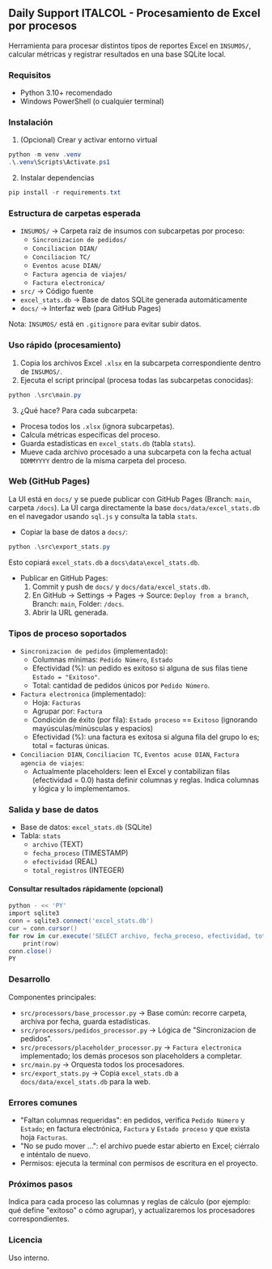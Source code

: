 ## Daily Support ITALCOL - Procesamiento de Excel por procesos

Herramienta para procesar distintos tipos de reportes Excel en `INSUMOS/`, calcular métricas y registrar resultados en una base SQLite local.

### Requisitos
- Python 3.10+ recomendado
- Windows PowerShell (o cualquier terminal)

### Instalación
1. (Opcional) Crear y activar entorno virtual
```powershell
python -m venv .venv
.\.venv\Scripts\Activate.ps1
```
2. Instalar dependencias
```powershell
pip install -r requirements.txt
```

### Estructura de carpetas esperada
- `INSUMOS/` → Carpeta raíz de insumos con subcarpetas por proceso:
  - `Sincronizacion de pedidos/`
  - `Conciliacion DIAN/`
  - `Conciliacion TC/`
  - `Eventos acuse DIAN/`
  - `Factura agencia de viajes/`
  - `Factura electronica/`
- `src/` → Código fuente
- `excel_stats.db` → Base de datos SQLite generada automáticamente
- `docs/` → Interfaz web (para GitHub Pages)

Nota: `INSUMOS/` está en `.gitignore` para evitar subir datos.

### Uso rápido (procesamiento)
1. Copia los archivos Excel `.xlsx` en la subcarpeta correspondiente dentro de `INSUMOS/`.
2. Ejecuta el script principal (procesa todas las subcarpetas conocidas):
```powershell
python .\src\main.py
```
3. ¿Qué hace? Para cada subcarpeta:
- Procesa todos los `.xlsx` (ignora subcarpetas).
- Calcula métricas específicas del proceso.
- Guarda estadísticas en `excel_stats.db` (tabla `stats`).
- Mueve cada archivo procesado a una subcarpeta con la fecha actual `DDMMYYYY` dentro de la misma carpeta del proceso.

### Web (GitHub Pages)
La UI está en `docs/` y se puede publicar con GitHub Pages (Branch: `main`, carpeta `/docs`). La UI carga directamente la base `docs/data/excel_stats.db` en el navegador usando `sql.js` y consulta la tabla `stats`.

- Copiar la base de datos a `docs/`:
```powershell
python .\src\export_stats.py
```
Esto copiará `excel_stats.db` a `docs\data\excel_stats.db`.

- Publicar en GitHub Pages:
  1) Commit y push de `docs/` y `docs/data/excel_stats.db`.
  2) En GitHub → Settings → Pages → Source: `Deploy from a branch`, Branch: `main`, Folder: `/docs`.
  3) Abrir la URL generada.

### Tipos de proceso soportados
- `Sincronizacion de pedidos` (implementado):
  - Columnas mínimas: `Pedido Número`, `Estado`
  - Efectividad (%): un pedido es exitoso si alguna de sus filas tiene `Estado = "Exitoso"`.
  - Total: cantidad de pedidos únicos por `Pedido Número`.
- `Factura electronica` (implementado):
  - Hoja: `Facturas`
  - Agrupar por: `Factura`
  - Condición de éxito (por fila): `Estado proceso` == `Exitoso` (ignorando mayúsculas/minúsculas y espacios)
  - Efectividad (%): una factura es exitosa si alguna fila del grupo lo es; total = facturas únicas.
- `Conciliacion DIAN`, `Conciliacion TC`, `Eventos acuse DIAN`, `Factura agencia de viajes`:
  - Actualmente placeholders: leen el Excel y contabilizan filas (efectividad = 0.0) hasta definir columnas y reglas. Indica columnas y lógica y lo implementamos.

### Salida y base de datos
- Base de datos: `excel_stats.db` (SQLite)
- Tabla: `stats`
  - `archivo` (TEXT)
  - `fecha_proceso` (TIMESTAMP)
  - `efectividad` (REAL)
  - `total_registros` (INTEGER)

#### Consultar resultados rápidamente (opcional)
```powershell
python - << 'PY'
import sqlite3
conn = sqlite3.connect('excel_stats.db')
cur = conn.cursor()
for row in cur.execute('SELECT archivo, fecha_proceso, efectividad, total_registros FROM stats ORDER BY fecha_proceso DESC LIMIT 20'):
    print(row)
conn.close()
PY
```

### Desarrollo
Componentes principales:
- `src/processors/base_processor.py` → Base común: recorre carpeta, archiva por fecha, guarda estadísticas.
- `src/processors/pedidos_processor.py` → Lógica de "Sincronizacion de pedidos".
- `src/processors/placeholder_processor.py` → `Factura electronica` implementado; los demás procesos son placeholders a completar.
- `src/main.py` → Orquesta todos los procesadores.
- `src/export_stats.py` → Copia `excel_stats.db` a `docs/data/excel_stats.db` para la web.

### Errores comunes
- "Faltan columnas requeridas": en pedidos, verifica `Pedido Número` y `Estado`; en factura electrónica, `Factura` y `Estado proceso` y que exista hoja `Facturas`.
- "No se pudo mover ...": el archivo puede estar abierto en Excel; ciérralo e inténtalo de nuevo.
- Permisos: ejecuta la terminal con permisos de escritura en el proyecto.

### Próximos pasos
Indica para cada proceso las columnas y reglas de cálculo (por ejemplo: qué define "exitoso" o cómo agrupar), y actualizaremos los procesadores correspondientes.

### Licencia
Uso interno.
